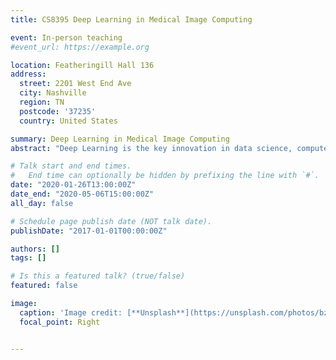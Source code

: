 ```yaml
---
title: CS8395 Deep Learning in Medical Image Computing

event: In-person teaching
#event_url: https://example.org

location: Featheringill Hall 136
address:
  street: 2201 West End Ave
  city: Nashville
  region: TN
  postcode: '37235'
  country: United States

summary: Deep Learning in Medical Image Computing
abstract: "Deep Learning is the key innovation in data science, computer science, and statistics. This class covers the introduction of deep learning, with theories and practices."

# Talk start and end times.
#   End time can optionally be hidden by prefixing the line with `#`.
date: "2020-01-26T13:00:00Z"
date_end: "2020-05-06T15:00:00Z"
all_day: false

# Schedule page publish date (NOT talk date).
publishDate: "2017-01-01T00:00:00Z"

authors: []
tags: []

# Is this a featured talk? (true/false)
featured: false

image:
  caption: 'Image credit: [**Unsplash**](https://unsplash.com/photos/bzdhc5b3Bxs)'
  focal_point: Right


---
```

